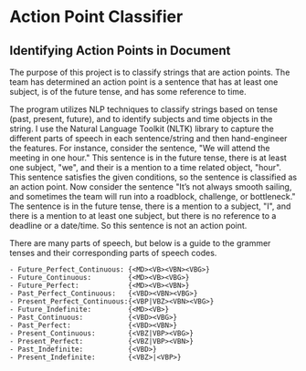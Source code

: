 # Action Point Classifier
## Identifying Action Points in Document

The purpose of this project is to classify strings that are action points. The team has determined an action point is a sentence that has at least one subject, is of the future tense, and has some reference to time. 

The program utilizes NLP techniques to classify strings based on tense (past, present, future), and to identify subjects and time objects in the string. I use the Natural Language Toolkit (NLTK) library to capture the different parts of speech in each sentence/string and then hand-engineer the features. For instance, consider the sentence, "We will attend the meeting in one hour." This sentence is in the future tense, there is at least one subject, "we", and their is a mention to a time related object, "hour". This sentence satisfies the given conditions, so the sentence is classified as an action point. Now consider the sentence "It’s not always smooth sailing, and sometimes the team will run into a roadblock, challenge, or bottleneck." The sentence is in the future tense, there is a mention to a subject, "I", and there is a mention to at least one subject, but there is no reference to a deadline or a date/time. So this sentence is not an action point.

There are many parts of speech, but below is a guide to the grammer tenses and their corresponding parts of speech codes.

```
- Future_Perfect_Continuous: {<MD><VB><VBN><VBG>}
- Future_Continuous:         {<MD><VB><VBG>}
- Future_Perfect:            {<MD><VB><VBN>}
- Past_Perfect_Continuous:   {<VBD><VBN><VBG>}
- Present_Perfect_Continuous:{<VBP|VBZ><VBN><VBG>}
- Future_Indefinite:         {<MD><VB>}
- Past_Continuous:           {<VBD><VBG>}
- Past_Perfect:              {<VBD><VBN>}
- Present_Continuous:        {<VBZ|VBP><VBG>}
- Present_Perfect:           {<VBZ|VBP><VBN>}
- Past_Indefinite:           {<VBD>}
- Present_Indefinite:        {<VBZ>|<VBP>}
```

